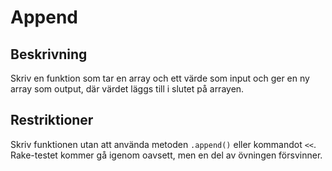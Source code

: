 # Append

## Beskrivning
Skriv en funktion som tar en array och ett värde som input och 
ger en ny array som output, där värdet läggs till i slutet på arrayen.

## Restriktioner
Skriv funktionen utan att använda metoden `.append()` eller kommandot `<<`. 
Rake-testet kommer gå igenom oavsett, men en del av övningen försvinner.